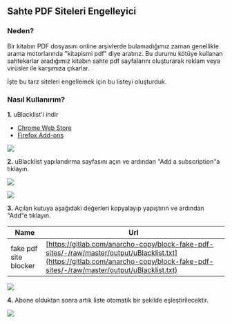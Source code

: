 ## Sahte PDF Siteleri Engelleyici

### Neden?

Bir kitabın PDF dosyasını online arşivlerde bulamadığımız zaman genellikle arama motorlarında "kitapismi pdf" diye aratırız. Bu durumu kötüye kullanan sahtekarlar aradığımız kitabın sahte pdf sayfalarını oluşturarak reklam veya virüsler ile karşımıza çıkarlar.

İşte bu tarz siteleri engellemek için bu listeyi oluşturduk.

### Nasıl Kullanırım?

**1.**  uBlacklist'i indir

 - [Chrome Web Store](https://chrome.google.com/webstore/detail/ublacklist/pncfbmialoiaghdehhbnbhkkgmjanfhe)
 - [Firefox Add-ons](https://addons.mozilla.org/en-US/firefox/addon/ublacklist/)

![](https://lib.anarcho-copy.org/special/t-l-tool-1.png)

**2.**  uBlacklist yapılandırma sayfasını açın ve ardından "Add a subscription"a tıklayın.

![](https://lib.anarcho-copy.org/special/t-l-tool-2.png)

![](https://lib.anarcho-copy.org/special/t-l-tool-3.png)

**3.**  Açılan  kutuya aşağıdaki değerleri kopyalayıp yapıştırın ve ardından "Add"e tıklayın.

| Name        | Url           |
| ------------- |-------------|
| fake pdf site blocker      | [https://gitlab.com/anarcho-copy/block-fake-pdf-sites/-/raw/master/output/uBlacklist.txt](https://gitlab.com/anarcho-copy/block-fake-pdf-sites/-/raw/master/output/uBlacklist.txt) |

![](https://lib.anarcho-copy.org/special/t-l-tool-4.png)

**4.**  Abone olduktan sonra artık liste otomatik bir şekilde eşleştirilecektir.

![](https://lib.anarcho-copy.org/special/t-l-tool-5.png)
